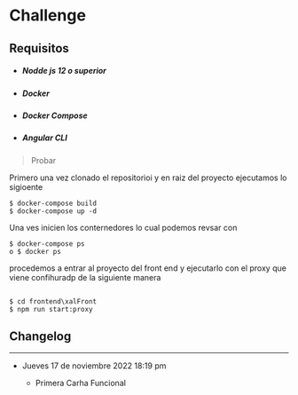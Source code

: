 # Challenge
 

## Requisitos 
 * ##### Nodde js 12 o superior
 * ##### Docker 
 * ##### Docker Compose
 * ##### Angular CLI

> Probar

Primero una vez clonado el repositorioi y en raiz del proyecto  ejecutamos lo sigioente
```
$ docker-compose build
$ docker-compose up -d
```

Una ves inicien los conternedores lo cual podemos revsar  con

```
$ docker-compose ps
o $ docker ps
```
 procedemos a entrar al proyecto del front end y ejecutarlo con el proxy  que viene confihuradp de la siguiente manera

```

$ cd frontend\xalFront 
$ npm run start:proxy

```

 ## Changelog
 ___
*	Jueves  17 de noviembre 2022 18:19 pm

	* Primera Carha Funcional 

